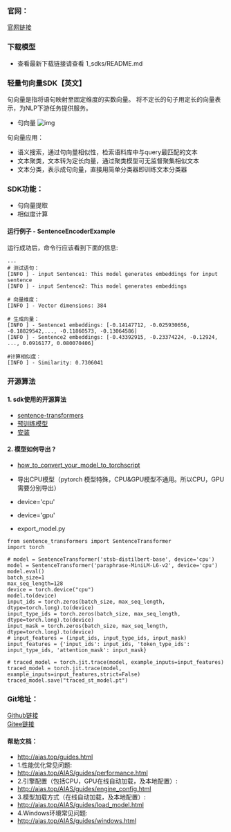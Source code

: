 ### 官网：
[官网链接](http://www.aias.top/)

### 下载模型
- 查看最新下载链接请查看 1_sdks/README.md

### 轻量句向量SDK【英文】
句向量是指将语句映射至固定维度的实数向量。
将不定长的句子用定长的向量表示，为NLP下游任务提供服务。

- 句向量
![img](https://aias-home.oss-cn-beijing.aliyuncs.com/AIAS/nlp_sdks/Universal-Sentence-Encoder.png)


句向量应用：
- 语义搜索，通过句向量相似性，检索语料库中与query最匹配的文本
- 文本聚类，文本转为定长向量，通过聚类模型可无监督聚集相似文本
- 文本分类，表示成句向量，直接用简单分类器即训练文本分类器

### SDK功能：
-  句向量提取
-  相似度计算

#### 运行例子 - SentenceEncoderExample
运行成功后，命令行应该看到下面的信息:
```text
...
# 测试语句：
[INFO ] - input Sentence1: This model generates embeddings for input sentence
[INFO ] - input Sentence2: This model generates embeddings

# 向量维度：
[INFO ] - Vector dimensions: 384

# 生成向量：
[INFO ] - Sentence1 embeddings: [-0.14147712, -0.025930656, -0.18829542,..., -0.11860573, -0.13064586]
[INFO ] - Sentence2 embeddings: [-0.43392915, -0.23374224, -0.12924, ..., 0.0916177, 0.080070406]

#计算相似度：
[INFO ] - Similarity: 0.7306041

```


### 开源算法
#### 1. sdk使用的开源算法
- [sentence-transformers](https://github.com/UKPLab/sentence-transformers)
- [预训练模型](https://www.sbert.net/docs/pretrained_models.html)
- [安装](https://www.sbert.net/docs/installation.html)


#### 2. 模型如何导出 ?
- [how_to_convert_your_model_to_torchscript](http://docs.djl.ai/docs/pytorch/how_to_convert_your_model_to_torchscript.html)

- 导出CPU模型（pytorch 模型特殊，CPU&GPU模型不通用。所以CPU，GPU需要分别导出）
- device='cpu'
- device='gpu'
- export_model.py
```text
from sentence_transformers import SentenceTransformer
import torch

# model = SentenceTransformer('stsb-distilbert-base', device='cpu')
model = SentenceTransformer('paraphrase-MiniLM-L6-v2', device='cpu')
model.eval()
batch_size=1
max_seq_length=128
device = torch.device("cpu")
model.to(device)
input_ids = torch.zeros(batch_size, max_seq_length, dtype=torch.long).to(device)
input_type_ids = torch.zeros(batch_size, max_seq_length, dtype=torch.long).to(device)
input_mask = torch.zeros(batch_size, max_seq_length, dtype=torch.long).to(device)
# input_features = (input_ids, input_type_ids, input_mask)
input_features = {'input_ids': input_ids, 'token_type_ids': input_type_ids, 'attention_mask': input_mask}

# traced_model = torch.jit.trace(model, example_inputs=input_features)
traced_model = torch.jit.trace(model, example_inputs=input_features,strict=False)
traced_model.save("traced_st_model.pt")
```



### Git地址：   
[Github链接](https://github.com/mymagicpower/AIAS)    
[Gitee链接](https://gitee.com/mymagicpower/AIAS)   


#### 帮助文档：
- http://aias.top/guides.html
- 1.性能优化常见问题:
- http://aias.top/AIAS/guides/performance.html
- 2.引擎配置（包括CPU，GPU在线自动加载，及本地配置）:
- http://aias.top/AIAS/guides/engine_config.html
- 3.模型加载方式（在线自动加载，及本地配置）:
- http://aias.top/AIAS/guides/load_model.html
- 4.Windows环境常见问题:
- http://aias.top/AIAS/guides/windows.html